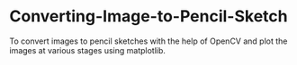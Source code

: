# Converting-Image-to-Pencil-Sketch
To convert images to pencil sketches with the help of OpenCV and plot the images at various stages using matplotlib.
